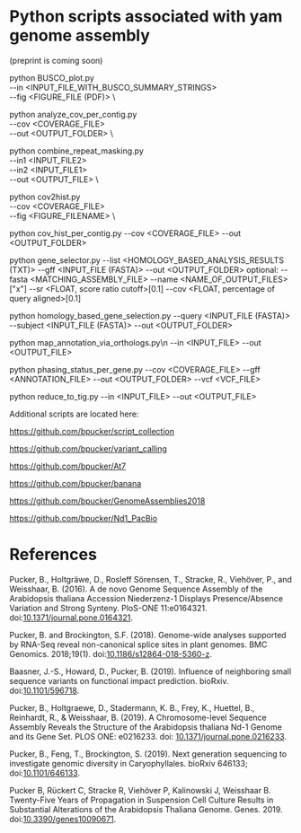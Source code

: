 # Python scripts associated with yam genome assembly

(preprint is coming soon)


python BUSCO_plot.py \
--in <INPUT_FILE_WITH_BUSCO_SUMMARY_STRINGS> \
--fig <FIGURE_FILE (PDF)> \


python analyze_cov_per_contig.py \
--cov <COVERAGE_FILE> \
--out <OUTPUT_FOLDER> \


python combine_repeat_masking.py \
--in1 <INPUT_FILE2> \
--in2 <INPUT_FILE1> \
--out <OUTPUT_FILE> \


python cov2hist.py \
--cov <COVERAGE_FILE> \
--fig <FIGURE_FILENAME> \


python cov_hist_per_contig.py
--cov <COVERAGE_FILE>
--out <OUTPUT_FOLDER>


python gene_selector.py
--list <HOMOLOGY_BASED_ANALYSIS_RESULTS (TXT)>
--gff <INPUT_FILE (FASTA)>
--out <OUTPUT_FOLDER>
optional:
--fasta <MATCHING_ASSEMBLY_FILE>
--name <NAME_OF_OUTPUT_FILES>["x"]
--sr <FLOAT, score ratio cutoff>[0.1]
--cov <FLOAT, percentage of query aligned>[0.1]



python homology_based_gene_selection.py
--query <INPUT_FILE (FASTA)>
--subject <INPUT_FILE (FASTA)>
--out <OUTPUT_FOLDER>



python map_annotation_via_orthologs.py\n
--in <INPUT_FILE>
--out <OUTPUT_FILE>
      
      

python phasing_status_per_gene.py
--cov <COVERAGE_FILE>
--gff <ANNOTATION_FILE>
--out <OUTPUT_FOLDER>
--vcf <VCF_FILE>


python reduce_to_tig.py
--in <INPUT_FILE>
--out <OUTPUT_FILE>


Additional scripts are located here:

https://github.com/bpucker/script_collection

https://github.com/bpucker/variant_calling

https://github.com/bpucker/At7

https://github.com/bpucker/banana

https://github.com/bpucker/GenomeAssemblies2018

https://github.com/bpucker/Nd1_PacBio



# References

Pucker, B., Holtgräwe, D., Rosleff Sörensen, T., Stracke, R., Viehöver, P., and Weisshaar, B. (2016). A de novo Genome Sequence Assembly of the Arabidopsis thaliana Accession Niederzenz-1 Displays Presence/Absence Variation and Strong Synteny. PloS-ONE 11:e0164321. doi:[10.1371/journal.pone.0164321](https://doi.org/10.1371/journal.pone.0164321).

Pucker, B. and Brockington, S.F. (2018). Genome-wide analyses supported by RNA-Seq reveal non-canonical splice sites in plant genomes. BMC Genomics. 2018;19(1). doi:[10.1186/s12864-018-5360-z](https://bmcgenomics.biomedcentral.com/articles/10.1186/s12864-018-5360-z).

Baasner, J.-S., Howard, D., Pucker, B. (2019). Influence of neighboring small sequence variants on functional impact prediction. bioRxiv. doi:[10.1101/596718](https://www.biorxiv.org/content/10.1101/596718v2.full).

Pucker, B., Holtgraewe, D., Stadermann, K. B., Frey, K., Huettel, B., Reinhardt, R., & Weisshaar, B. (2019). A Chromosome-level Sequence Assembly Reveals the Structure of the Arabidopsis thaliana Nd-1 Genome and its Gene Set. PLOS ONE: e0216233. doi: [10.1371/journal.pone.0216233](https://doi.org/10.1371/journal.pone.0216233).

Pucker, B., Feng, T., Brockington, S. (2019). Next generation sequencing to investigate genomic diversity in Caryophyllales. bioRxiv 646133; doi:[10.1101/646133](https://www.biorxiv.org/content/10.1101/646133v2.full).

Pucker B, Rückert C, Stracke R, Viehöver P, Kalinowski J, Weisshaar B. Twenty-Five Years of Propagation in Suspension Cell Culture Results in Substantial Alterations of the Arabidopsis Thaliana Genome. Genes. 2019. doi:[10.3390/genes10090671](https://www.mdpi.com/2073-4425/10/9/671/htm).

